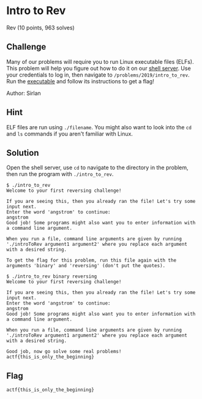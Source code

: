 # Intro to Rev
Rev (10 points, 963 solves)

## Challenge 

Many of our problems will require you to run Linux executable files (ELFs). This problem will help you figure out how to do it on our [shell server](https://2019.angstromctf.com/shell). Use your credentials to log in, then navigate to `/problems/2019/intro_to_rev`. Run the [executable](https://files.actf.co/755a950285e73554638600f46c485b2e90790d8c2f0642eb67c4716985ef9aa6/intro_to_rev) and follow its instructions to get a flag!

Author: Sirlan

## Hint

ELF files are run using `./filename`. You might also want to look into the `cd` and `ls` commands if you aren't familiar with Linux.

## Solution

Open the shell server, use `cd` to navigate to the directory in the problem, then run the program with `./intro_to_rev`. 

```
$ ./intro_to_rev
Welcome to your first reversing challenge!

If you are seeing this, then you already ran the file! Let's try some input next.
Enter the word 'angstrom' to continue:
angstrom
Good job! Some programs might also want you to enter information with a command line argument.

When you run a file, command line arguments are given by running './introToRev argument1 argument2' where you replace each argument with a desired string.

To get the flag for this problem, run this file again with the arguments 'binary' and 'reversing' (don't put the quotes).

$ ./intro_to_rev binary reversing
Welcome to your first reversing challenge!

If you are seeing this, then you already ran the file! Let's try some input next.
Enter the word 'angstrom' to continue:
angstrom
Good job! Some programs might also want you to enter information with a command line argument.

When you run a file, command line arguments are given by running './introToRev argument1 argument2' where you replace each argument with a desired string.

Good job, now go solve some real problems!
actf{this_is_only_the_beginning}
```

## Flag

```
actf{this_is_only_the_beginning}
```
